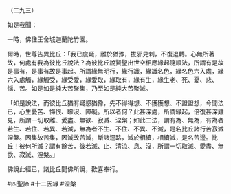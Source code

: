 （二九三）

如是我聞：

一時，佛住王舍城迦蘭陀竹園。

爾時，世尊告異比丘：「我已度疑，離於猶豫，拔邪見刺，不復退轉。心無所著故，何處有我為彼比丘說法？為彼比丘說賢聖出世空相應緣起隨順法，所謂有是故是事有，是事有故是事起。所謂緣無明行，緣行識，緣識名色，緣名色六入處，緣六入處觸，緣觸受，緣受愛，緣愛取，緣取有，緣有生，緣生老、死、憂、悲、惱、苦。如是如是純大苦聚集，乃至如是純大苦聚滅。

「如是說法，而彼比丘猶有疑惑猶豫，先不得得想、不獲獲想、不證證想，今聞法已，心生憂苦、悔恨、矇沒、障礙。所以者何？此甚深處，所謂緣起，倍復甚深難見，所謂一切取離、愛盡、無欲、寂滅、涅槃；如此二法，謂有為、無為，有為者若生、若住、若異、若滅，無為者不生、不住、不異、不滅，是名比丘諸行苦寂滅涅槃。因集故苦集，因滅故苦滅，斷諸逕路，滅於相續，相續滅，是名苦邊。比丘！彼何所滅？謂有餘苦，彼若滅、止、清涼、息、沒，所謂一切取滅、愛盡、無欲、寂滅、涅槃。」

佛說此經已，諸比丘聞佛所說，歡喜奉行。



#四聖諦
#十二因緣
#涅槃
